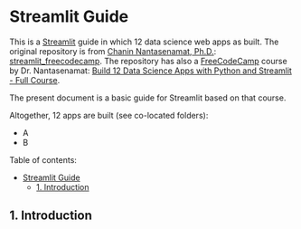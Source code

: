 # Streamlit Guide

This is a [Streamlit](https://streamlit.io/) guide in which 12 data science web apps as built. The original repository is from [Chanin Nantasenamat, Ph.D.](https://github.com/dataprofessor): [streamlit_freecodecamp](https://github.com/dataprofessor/streamlit_freecodecamp). The repository has also a [FreeCodeCamp](https://www.freecodecamp.org/) course by Dr. Nantasenamat: [Build 12 Data Science Apps with Python and Streamlit - Full Course](https://youtu.be/JwSS70SZdyM).

The present document is a basic guide for Streamlit based on that course.

Altogether, 12 apps are built (see co-located folders):

- A
- B

Table of contents:

- [Streamlit Guide](#streamlit-guide)
  - [1. Introduction](#1-introduction)


## 1. Introduction

